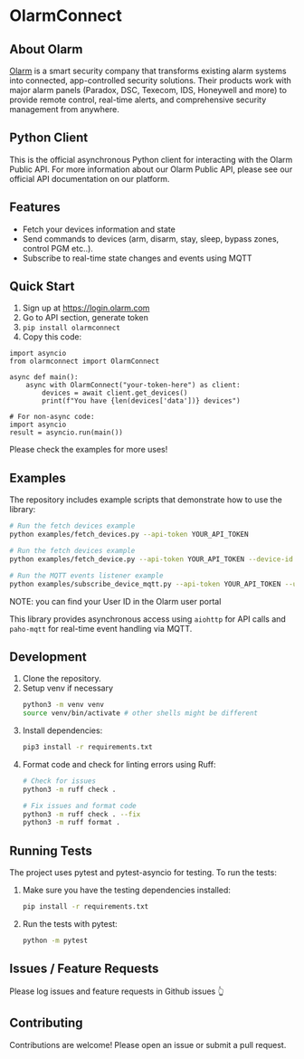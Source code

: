 # OlarmConnect

## About Olarm

[Olarm](https://www.olarm.com) is a smart security company that transforms existing alarm systems into connected, app-controlled security solutions. Their products work with major alarm panels (Paradox, DSC, Texecom, IDS, Honeywell and more) to provide remote control, real-time alerts, and comprehensive security management from anywhere.

## Python Client

This is the official asynchronous Python client for interacting with the Olarm Public API.
For more information about our Olarm Public API, please see our official API documentation on our platform.

## Features

*   Fetch your devices information and state
*   Send commands to devices (arm, disarm, stay, sleep, bypass zones, control PGM etc..).
*   Subscribe to real-time state changes and events using MQTT

## Quick Start

1. Sign up at https://login.olarm.com
2. Go to API section, generate token
3. `pip install olarmconnect`
4. Copy this code:
```
import asyncio
from olarmconnect import OlarmConnect

async def main():
    async with OlarmConnect("your-token-here") as client:
        devices = await client.get_devices()
        print(f"You have {len(devices['data'])} devices")

# For non-async code:
import asyncio
result = asyncio.run(main())
```

Please check the examples for more uses!

## Examples

The repository includes example scripts that demonstrate how to use the library:

```bash
# Run the fetch devices example
python examples/fetch_devices.py --api-token YOUR_API_TOKEN

# Run the fetch devices example
python examples/fetch_device.py --api-token YOUR_API_TOKEN --device-id DEVICE_ID

# Run the MQTT events listener example
python examples/subscribe_device_mqtt.py --api-token YOUR_API_TOKEN --user-id YOUR_USER_ID
```
NOTE: you can find your User ID in the Olarm user portal

This library provides asynchronous access using `aiohttp` for API calls and `paho-mqtt` for real-time event handling via MQTT.

## Development

1.  Clone the repository.
2.  Setup venv if necessary
    ```bash
    python3 -m venv venv
    source venv/bin/activate # other shells might be different 
    ```
3.  Install dependencies:
    ```bash
    pip3 install -r requirements.txt
    ```
4.  Format code and check for linting errors using Ruff:
    ```bash
    # Check for issues
    python3 -m ruff check .

    # Fix issues and format code
    python3 -m ruff check . --fix
    python3 -m ruff format .
    ```

## Running Tests

The project uses pytest and pytest-asyncio for testing. To run the tests:

1. Make sure you have the testing dependencies installed:
   ```bash
   pip install -r requirements.txt
   ```

2. Run the tests with pytest:
   ```bash
   python -m pytest
   ```

## Issues / Feature Requests

Please log issues and feature requests in Github issues 👆

## Contributing

Contributions are welcome! Please open an issue or submit a pull request.
